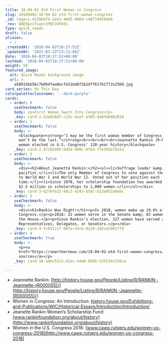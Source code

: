 ```yaml
---
title: 18.04.02 Otd First Woman in Congress
slug: 20180402-18-04-02-otd-first-woman-congress
_id: legacy-4238ebf4-2ee3-4605-9869-c487744594e8
_rev: O8E8pz1fLwnc3fN7JVF03C
type: quick_reads
draft: false
aliases:
  - /
_createdAt: '2018-04-02T10:27:52Z'
_updatedAt: '2021-03-22T13:11:06Z'
date: '2018-04-02T10:27:52+00:00'
lastmod: '2018-04-02T10:27:52+00:00'
weight: 50
featured_image:
  alt: Quick Reads background image
  url: >-
    a58915bb56c7b894faa0ecfe51bd8f2b1dff61f61772x2560.jpg
card_series: On This Day
colorpaletteclassname: '--dark-purple'
cards:
  - order: 0
    useCheckmark: false
    body: <p>First Woman Sworn Into Congress</p>
    _key: card-1-b2e018d7-c23c-4cef-a305-9a83db0b283d
  - order: 1
    useCheckmark: false
    body: >-
      <blockquote><strong>‘I may be the first woman member of Congress, but I
      won’t be the last.”</strong><br><br><br><br>Jeannette Rankin (R-MT), first
      woman elected in U.S. Congress' 128-year history</blockquote>
    _key: card-2-47192489-bd54-409c-8fb4-f7e393e75e1d
  - order: 2
    useCheckmark: false
    body: >-
      <div><h2>About Jeanette Rankin:</h2><ul><li>Suffrage leader &amp;
      pacifist.</li><li>The only Member of Congress to vote against the entrance
      to World War I and World War II. Voted out of her position each
      time.</li><li>Since 1978, her scholarship foundation has awarded more than
      $2.5 million in scholarships to 1,000 women.</li></ul></div>
    _key: card-3-6276fe22-8dc2-4242-b5dc-b13a952a9a9c
  - order: 3
    useCheckmark: false
    body: >-
      <div><h1>Rankin Was Right!</h1><p>In 2018, women make up 19.6% of the U.S.
      Congress.</p><p>2018: 22 women serve in the Senate &amp; 83 women serve in
      the House.</p><p>Since Rankin’s election, 327 women have served as U.S.
      Representatives, Delegates, or Senators.</p></div>
    _key: card-4-fc8511cf-087a-43cb-8228-2d2ce5961f74
  - order: 4
    useCheckmark: true
    body: >-
      <p><a
      href="https://smarthernews.com/18-04-02-otd-first-woman-congress/">view
      sources</a></p>
    _key: card-10-a46c53c2-42ec-44d8-85bb-535534c150ca

---
```

* Jeannette Rankin: [http://history.house.gov/People/Listing/R/RANKIN,-Jeannette-(R000055)/](http://history.house.gov/People/Listing/R/RANKIN,-Jeannette-(R000055)/)
* Women in Congress: An Introduction: [history.house.gov/Exhibitions-and-Publications/WIC/Historical-Essays/Introduction/Introduction/](http://history.house.gov/Exhibitions-and-Publications/WIC/Historical-Essays/Introduction/Introduction/)
* Jeanette Rankin Women’s Scholarship Fund: [www.rankinfoundation.org/about/history](http://www.rankinfoundation.org/about/history)
* Women in the U.S. Congress 2018: [www.cawp.rutgers.edu/women-us-congress-2018](http://www.cawp.rutgers.edu/women-us-congress-2018)